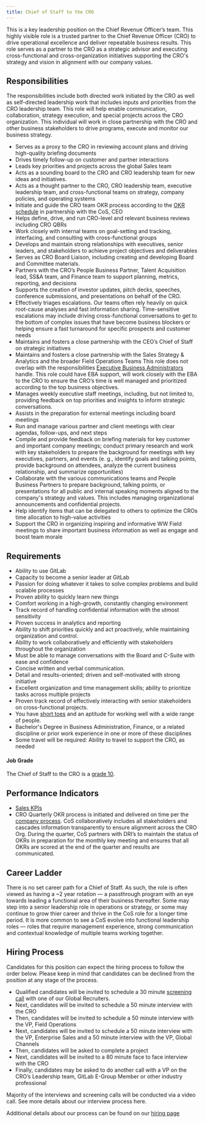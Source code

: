```yaml
---
title: Chief of Staff to the CRO
---
```


This is a key leadership position on the Chief Revenue Officer’s team. This highly visible role is a trusted partner to the Chief Revenue Officer (CRO) to drive operational excellence and deliver repeatable business results. This role serves as a partner to the CRO as a strategic advisor and executing cross-functional and cross-organization initiatives supporting the CRO's strategy and vision in alignment with our company values.

## Responsibilities

The responsibilities include both directed work initiated by the CRO as well as self-directed leadership work that includes inputs and priorities from the CRO leadership team. This role will help enable communication, collaboration, strategy execution, and special projects across the CRO organization. This individual will work in close partnership with the CRO and other business stakeholders to drive programs, execute and monitor our business strategy.

- Serves as a proxy to the CRO in reviewing account plans and driving high-quality briefing documents 
- Drives timely follow-up on customer and partner interactions
- Leads key priorities and projects across the global Sales team
- Acts as a sounding board to the CRO and CRO leadership team for new ideas and initiatives.
- Acts as a thought partner to the CRO, CRO leadership team, executive leadership team, and cross-functional teams on strategy, company policies, and operating systems
- Initiate and guide the CRO team OKR process according to the [OKR schedule](https://handbook.gitlab.com/handbook/company/okrs/#schedule) in partnership with the CoS, CEO
- Helps define, drive, and run CRO-level and relevant business reviews including CRO QBRs
- Work closely with internal teams on goal-setting and tracking, interfacing, and consulting with cross-functional groups
- Develops and maintain strong relationships with executives, senior leaders, and stakeholders to achieve project objectives and deliverables
- Serves as CRO Board Liaison, including creating and developing Board and Committee materials. 
- Partners with the CRO’s People Business Partner, Talent Acquisition lead, SS&A team, and Finance team to support planning, metrics, reporting, and decisions
- Supports the creation of investor updates, pitch decks, speeches, conference submissions, and presentations on behalf of the CRO.
- Effectively triages escalations. Our teams often rely heavily on quick root-cause analyses and fast information sharing. Time-sensitive escalations may include driving cross-functional conversations to get to the bottom of complex issues that have become business blockers or helping ensure a fast turnaround for specific prospects and customer needs
- Maintains and fosters a close partnership with the CEO’s Chief of Staff on strategic initiatives
- Maintains and fosters a close partnership with the Sales Strategy & Analytics and the broader Field Operations Teams
This role does not overlap with the responsibilities [Executive Business Administrators](https://handbook.gitlab.com/job-families/people-group/executive-business-administrator/) handle. This role could have EBA support, will work closely with the EBA to the CRO to ensure the CRO’s time is well managed and prioritized according to the top business objectives. 
- Manages weekly executive staff meetings, including, but not limited to, providing feedback on top priorities and insights to inform strategic conversations. 
- Assists in the preparation for external meetings including board meetings
- Run and manage various partner and client meetings with clear agendas, follow-ups, and next steps
- Compile and provide feedback on briefing materials for key customer and important company meetings; conduct primary research and work with key stakeholders to prepare the background for meetings with key executives, partners, and events (e. g., identify goals and talking points, provide background on attendees, analyze the current business relationship, and summarize opportunities)
- Collaborate with the various communications teams and People Business Partners to prepare background, talking points, or presentations for all public and internal speaking moments aligned to the company's strategy and values.  This includes managing organizational announcements and confidential projects. 
- Help identify items that can be delegated to others to optimize the CROs time allocation to high-value activities
- Support the CRO in organizing inspiring and informative WW Field meetings to share important business information as well as engage and boost team morale


## Requirements

- Ability to use GitLab
- Capacity to become a senior leader at GitLab
- Passion for doing whatever it takes to solve complex problems and build scalable processes
- Proven ability to quickly learn new things
- Comfort working in a high-growth, constantly changing environment
- Track record of handling confidential information with the utmost sensitivity
- Proven success in analytics and reporting 
- Ability to shift priorities quickly and act proactively, while maintaining organization and control.
- Ability to work collaboratively and efficiently with stakeholders throughout the organization
- Must be able to manage conversations with the Board and C-Suite with ease and confidence
- Concise written and verbal communication.
- Detail and results-oriented; driven and self-motivated with strong initiative
- Excellent organization and time management skills; ability to prioritize tasks across multiple projects
- Proven track record of effectively interacting with senior stakeholders on cross-functional projects.
- You have [short toes](/handbook/values/#short-toes) and an aptitude for working well with a wide range of people.
- Bachelor's Degree in Business Administration, Finance, or a related discipline or prior work experience in one or more of these disciplines
- Some travel will be required: Ability to travel to support the CRO, as needed

#### Job Grade

The Chief of Staff to the CRO is a [grade 10](https://about.gitlab.com/handbook/total-rewards/compensation/compensation-calculator/#gitlab-job-grades).

## Performance Indicators

- [Sales KPIs](https://internal.gitlab.com/handbook/company/performance-indicators/sales/#kpi-summary)
- CRO Quarterly OKR process is initiated and delivered on time per the [company process](https://about.gitlab.com/company/okrs/#okr-process-at-gitlab). CoS collaboratively includes all stakeholders and cascades information transparently to ensure alignment across the CRO Org. During the quarter, CoS partners with DRI’s to maintain the status of OKRs in preparation for the monthly key meeting and ensures that all OKRs are scored at the end of the quarter and results are communicated.

## Career Ladder

There is no set career path for a Chief of Staff. As such, the role is often viewed as having a ~2 year rotation — a passthrough program with an eye towards leading a functional area of their business thereafter. Some may step into a senior leadership role in operations or strategy, or some may continue to grow thier career and thrive in the CoS role for a longer time period. It is more common to see a CoS evolve into functional leadership roles — roles that require management experience, strong communication and contextual knowledge of multiple teams working together.

## Hiring Process

Candidates for this position can expect the hiring process to follow the order below. Please keep in mind that candidates can be declined from the position at any stage of the process.

- Qualified candidates will be invited to schedule a 30 minute [screening call](https://about.gitlab.com/handbook/hiring/interviewing/#screening-call) with one of our Global Recruiters.
- Next, candidates will be invited to schedule a 50 minute interview with the CRO
- Then, candidates will be invited to schedule a 50 minute interview with the VP, Field Operations
- Next, candidates will be invited to schedule a 50 minute interview with the VP, Enterprise Sales and a 50 minute interview with the VP, Global Channels
- Then, candidates will be asked to complete a project
- Next, candidates will be invited to a 80 minute face to face interview with the CRO
- Finally, candidates may be asked to do another call with a  VP on the CRO’s Leadership team, GitLab E-Group Member or other industry professional

Majority of the interviews and screening calls will be conducted via a video call. See more details about our interview process here.

Additional details about our process can be found on our [hiring page](https://about.gitlab.com/handbook/hiring/)
